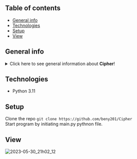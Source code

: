 ## Table of contents
* [General info](#general-info)
* [Technologies](#technologies)
* [Setup](#setup)
* [View](p)

## General info
<details>
<summary>Click here to see general information about <b>Cipher</b>!</summary>
<b>Cipher</b>. Cipher is a program to encrypt and decrypt text. You can choose between:  ROT13 and ROT47. <br/>
Program allow you to store messages, save them, read saved files, and delete text.
</details>

## Technologies
<ul>
<li>Python 3.11</li>
</ul>

## Setup
Clone the repo
```git clone https://github.com/beny201/Cipher```<br/>
Start program by initiating main.py pythnon file.



## View
![2023-05-30_21h02_12](https://github.com/beny201/Cipher/assets/122088775/e951c9b9-00be-4a6c-a80d-fa5044ab67cb)
